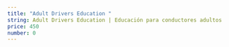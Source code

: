 ```yaml
---
title: "Adult Drivers Education "
string: Adult Drivers Education | Educación para conductores adultos
price: 450
number: 0
---
```


